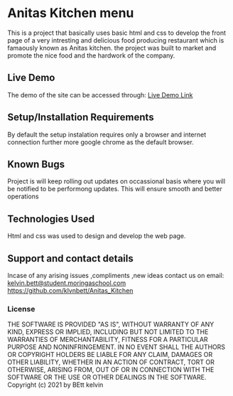 # Anitas Kitchen menu

This is a project that basically uses basic html and css to develop the front page of a very intresting and delicious food producing restaurant which is famaously known as Anitas kitchen.
the project was built to market and promote the nice food and the hardwork of the company.

## Live Demo
The demo of the site can be accessed through:
[Live Demo Link]( "https://github.com/klvnbett/Anitas_Kitchen")

## Setup/Installation Requirements
By default the setup instalation requires only a browser and internet connection further more google chrome as the default browser.
## Known Bugs
Project is will keep rolling out updates on occassional basis where you will be notified to be performong updates. This will ensure smooth and better operations
## Technologies Used
Html and css was used to design and develop the web page.

## Support and contact details
Incase of any arising issues ,compliments ,new ideas contact us on 
email: kelvin.bett@student.moringaschool.com 
https://github.com/klvnbett/Anitas_Kitchen

### License
THE SOFTWARE IS PROVIDED "AS IS", WITHOUT WARRANTY OF ANY KIND, EXPRESS OR IMPLIED, INCLUDING BUT NOT LIMITED TO THE WARRANTIES OF MERCHANTABILITY, FITNESS FOR A PARTICULAR PURPOSE AND NONINFRINGEMENT. IN NO EVENT SHALL THE AUTHORS OR COPYRIGHT HOLDERS BE LIABLE FOR ANY CLAIM, DAMAGES OR OTHER LIABILITY, WHETHER IN AN ACTION OF CONTRACT, TORT OR OTHERWISE, ARISING FROM, OUT OF OR IN CONNECTION WITH THE SOFTWARE OR THE USE OR OTHER DEALINGS IN THE SOFTWARE.
Copyright (c) 2021  by BEtt kelvin
  